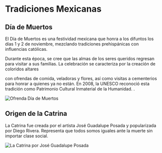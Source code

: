 <!DOCTYPE html>
<html lang="es">
<head>
<meta charset="UTF-8" />
<meta name="viewport" content="width=device-width, initial-scale=1" />


</head>
<body>

<main>
  <h1>Tradiciones Mexicanas</h1>

  <section>
    <h2>Día de Muertos</h2>
    <p>El Día de Muertos es una festividad mexicana que honra a los difuntos los días 1 y 2 de noviembre, mezclando tradiciones prehispánicas con influencias católicas.</p> 
    <p>Durante esta época, se cree que las almas de los seres queridos regresan para visitar a sus familias. La celebración se caracteriza por la creación de coloridos altares 
    <p>con ofrendas de comida, veladoras y flores, así como visitas a cementerios para honrar a quienes ya no están. En 2008, la UNESCO reconoció esta tradición como 
    Patrimonio Cultural Inmaterial de la Humanidad. .</p>
    <img src="https://content-viajes.nationalgeographic.com.es/medio/2025/10/07/altar-de-dia-de-muertos-en-oaxaca_00000000_a7689210_251007165515_1280x854.webp" alt="Ofrenda Día de Muertos" />
  </section>

  <section>
    <h2>Origen de la Catrina</h2>
    <p>La Catrina fue creada por el artista José Guadalupe Posada y popularizada por Diego Rivera. Representa que todos somos iguales ante la muerte sin importar clase social.</p>
    <img src="https://cloudfront-us-east-1.images.arcpublishing.com/elfinanciero/UTJEG7D7N5F3NJBRWIEOBTM3UI.jpeg" alt="La Catrina por José Guadalupe Posada" />
  </section>
</main>

</body>
</html>
